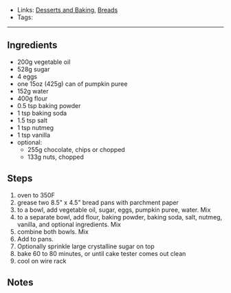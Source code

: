 - Links: [Desserts and Baking](Desserts%20and%20Baking.md), [Breads](Breads.md)
- Tags: 

---

## Ingredients
- 200g vegetable oil
- 528g sugar
- 4 eggs
- one 15oz (425g) can of pumpkin puree
- 152g water
- 400g flour
- 0.5 tsp baking powder
- 1 tsp baking soda
- 1.5 tsp salt
- 1 tsp nutmeg
- 1 tsp vanilla
- optional:
    - 255g chocolate, chips or chopped
    - 133g nuts, chopped
## Steps
1. oven to 350F
2. grease two 8.5" x 4.5" bread pans with parchment paper
3. to a bowl, add vegetable oil, sugar, eggs, pumpkin puree, water. Mix
4. to a separate bowl, add flour, baking powder, baking soda, salt, nutmeg, vanilla, and optional ingredients. Mix
5. combine both bowls. Mix
6. Add to pans.
7. Optionally sprinkle large crystalline sugar on top
8. bake 60 to 80 minutes, or until cake tester comes out clean
9. cool on wire rack

## Notes
